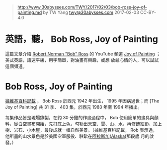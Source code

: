 ﻿> http://www.30abysses.com/TWY/2017/02/03/bob-ross-joy-of-painting.md
> by TW Yang <twy@30abysses.com> 2017-02-03 CC-BY-4.0

# 英語，聽， Bob Ross, Joy of Painting

這篇文章介紹 [Robert Norman "Bob" Ross][1]  的 YouTube  頻道
[Joy of Painting][2]  ；美式英語，語速平緩，用字簡單，對油畫有興趣，或想
放鬆心情的人，可以試試這個頻道。

[1]: https://en.wikipedia.org/wiki/Bob_Ross
[2]: https://www.youtube.com/channel/UCxcnsr1R5Ge_fbTu5ajt8DQ



# Bob Ross, Joy of Painting

[據維基百科記載][1] ， Bob Ross 於西元 1942 年出生， 1995 年因病過世；而
[The Joy of Painting] 共 31 季、 403  集，於西元 1983 年至 1994 年播出。

[3]: https://en.wikipedia.org/wiki/The_Joy_of_Painting

每集作品皆是現場錄製，在約 30 分鐘的作畫過程中， Bob  使用簡單的畫具與顏
料，從白空畫布開始，先打底上色，勾勒出天空、雲、山、水，再修飾細節，加上
樹、岩石、小木屋，最後成就一幅自然美景。（據維基百科記載， Rob  表示過，
他所畫的山水景色是於美國空軍服役、駐紮在[阿拉斯加][4]([Alaska][5])那段歲
月的啟發。）

[4]: https://zh.wikipedia.org/zh-tw/%E9%98%BF%E6%8B%89%E6%96%AF%E5%8A%A0%E5%B7%9E
[5]: https://en.wikipedia.org/wiki/Alaska
